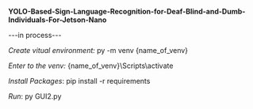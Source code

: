 <b>YOLO-Based-Sign-Language-Recognition-for-Deaf-Blind-and-Dumb-Individuals-For-Jetson-Nano</b>
<p>---in process---</p>
<p><i>Create vitual environment: </i>py -m venv {name_of_venv}</p>
<p><i>Enter to the venv: </i>{name_of_venv}\Scripts\activate</p>
<p><i>Install Packages</i>: pip install -r requirements</p>
<p><i>Run</i>: py GUI2.py</p>
